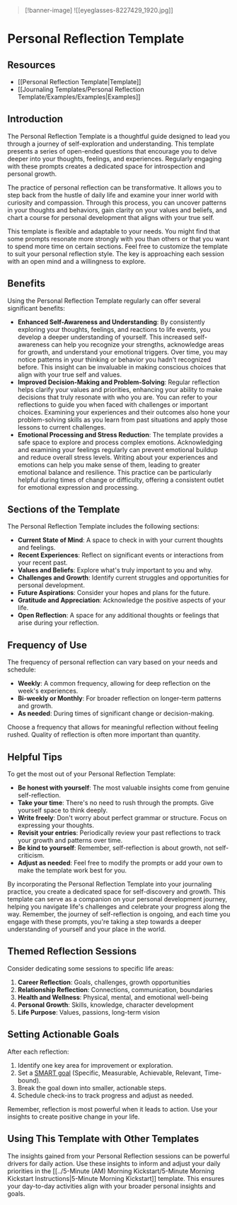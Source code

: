>[!banner-image] ![[eyeglasses-8227429_1920.jpg]]
# Personal Reflection Template
## Resources
- [[Personal Reflection Template|Template]]
- [[Journaling Templates/Personal Reflection Template/Examples/Examples|Examples]]

## Introduction

The Personal Reflection Template is a thoughtful guide designed to lead you through a journey of self-exploration and understanding. This template presents a series of open-ended questions that encourage you to delve deeper into your thoughts, feelings, and experiences. Regularly engaging with these prompts creates a dedicated space for introspection and personal growth.

The practice of personal reflection can be transformative. It allows you to step back from the hustle of daily life and examine your inner world with curiosity and compassion. Through this process, you can uncover patterns in your thoughts and behaviors, gain clarity on your values and beliefs, and chart a course for personal development that aligns with your true self.

This template is flexible and adaptable to your needs. You might find that some prompts resonate more strongly with you than others or that you want to spend more time on certain sections. Feel free to customize the template to suit your personal reflection style. The key is approaching each session with an open mind and a willingness to explore.

## Benefits

Using the Personal Reflection Template regularly can offer several significant benefits:

- **Enhanced Self-Awareness and Understanding**: By consistently exploring your thoughts, feelings, and reactions to life events, you develop a deeper understanding of yourself. This increased self-awareness can help you recognize your strengths, acknowledge areas for growth, and understand your emotional triggers. Over time, you may notice patterns in your thinking or behavior you hadn't recognized before. This insight can be invaluable in making conscious choices that align with your true self and values.
- **Improved Decision-Making and Problem-Solving**: Regular reflection helps clarify your values and priorities, enhancing your ability to make decisions that truly resonate with who you are. You can refer to your reflections to guide you when faced with challenges or important choices. Examining your experiences and their outcomes also hone your problem-solving skills as you learn from past situations and apply those lessons to current challenges.
- **Emotional Processing and Stress Reduction**: The template provides a safe space to explore and process complex emotions. Acknowledging and examining your feelings regularly can prevent emotional buildup and reduce overall stress levels. Writing about your experiences and emotions can help you make sense of them, leading to greater emotional balance and resilience. This practice can be particularly helpful during times of change or difficulty, offering a consistent outlet for emotional expression and processing.

## Sections of the Template

The Personal Reflection Template includes the following sections:

- **Current State of Mind**: A space to check in with your current thoughts and feelings.
- **Recent Experiences**: Reflect on significant events or interactions from your recent past.
- **Values and Beliefs**: Explore what's truly important to you and why.
- **Challenges and Growth**: Identify current struggles and opportunities for personal development.
- **Future Aspirations**: Consider your hopes and plans for the future.
- **Gratitude and Appreciation**: Acknowledge the positive aspects of your life.
- **Open Reflection**: A space for any additional thoughts or feelings that arise during your reflection.

## Frequency of Use

The frequency of personal reflection can vary based on your needs and schedule:

- **Weekly**: A common frequency, allowing for deep reflection on the week's experiences.
- **Bi-weekly or Monthly**: For broader reflection on longer-term patterns and growth.
- **As needed**: During times of significant change or decision-making.

Choose a frequency that allows for meaningful reflection without feeling rushed. Quality of reflection is often more important than quantity.

## Helpful Tips

To get the most out of your Personal Reflection Template:

- **Be honest with yourself**: The most valuable insights come from genuine self-reflection.
- **Take your time**: There's no need to rush through the prompts. Give yourself space to think deeply.
- **Write freely**: Don't worry about perfect grammar or structure. Focus on expressing your thoughts.
- **Revisit your entries**: Periodically review your past reflections to track your growth and patterns over time.
- **Be kind to yourself**: Remember, self-reflection is about growth, not self-criticism.
- **Adjust as needed**: Feel free to modify the prompts or add your own to make the template work best for you.

By incorporating the Personal Reflection Template into your journaling practice, you create a dedicated space for self-discovery and growth. This template can serve as a companion on your personal development journey, helping you navigate life's challenges and celebrate your progress along the way. Remember, the journey of self-reflection is ongoing, and each time you engage with these prompts, you're taking a step towards a deeper understanding of yourself and your place in the world.

## Themed Reflection Sessions

Consider dedicating some sessions to specific life areas:

1. **Career Reflection**: Goals, challenges, growth opportunities
2. **Relationship Reflection**: Connections, communication, boundaries
3. **Health and Wellness**: Physical, mental, and emotional well-being
4. **Personal Growth**: Skills, knowledge, character development
5. **Life Purpose**: Values, passions, long-term vision

## Setting Actionable Goals

After each reflection:

1. Identify one key area for improvement or exploration.
2. Set a [SMART goal](https://en.wikipedia.org/wiki/SMART_criteria) (Specific, Measurable, Achievable, Relevant, Time-bound).
3. Break the goal down into smaller, actionable steps.
4. Schedule check-ins to track progress and adjust as needed.

Remember, reflection is most powerful when it leads to action. Use your insights to create positive change in your life.


## Using This Template with Other Templates

The insights gained from your Personal Reflection sessions can be powerful drivers for daily action. Use these insights to inform and adjust your daily priorities in the [[../5-Minute (AM) Morning Kickstart/5-Minute Morning Kickstart Instructions|5-Minute Morning Kickstart]] template. This ensures your day-to-day activities align with your broader personal insights and goals.